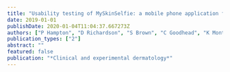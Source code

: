 ```yaml
---
title: "Usability testing of MySkinSelfie: a mobile phone application for skin self-monitoring"
date: 2019-01-01
publishDate: 2020-01-04T11:04:37.667273Z
authors: ["P Hampton", "D Richardson", "S Brown", "C Goodhead", "K Montague", "P Olivier"]
publication_types: ["2"]
abstract: ""
featured: false
publication: "*Clinical and experimental dermatology*"
---
```


